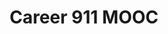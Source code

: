 ---
title: Career 911 MOOC
description: testing this out
image_path: /img/career-911-mooc.png
categories:
  - Elearning
year: 2015
---